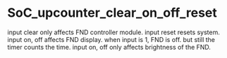 # SoC_upcounter_clear_on_off_reset
input clear only affects FND controller module. input reset resets system. input on, off affects FND display. when input is 1, FND is off. but still the timer counts the time. input on, off only affects brightness of the FND.
